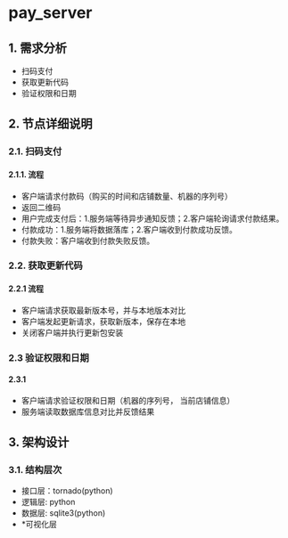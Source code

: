 # pay_server

## 1. 需求分析
- 扫码支付
- 获取更新代码
- 验证权限和日期

## 2. 节点详细说明
### 2.1. 扫码支付
#### 2.1.1. 流程
- 客户端请求付款码（购买的时间和店铺数量、机器的序列号）
- 返回二维码
- 用户完成支付后：1.服务端等待异步通知反馈；2.客户端轮询请求付款结果。
- 付款成功：1.服务端将数据落库；2.客户端收到付款成功反馈。
- 付款失败：客户端收到付款失败反馈。

### 2.2. 获取更新代码
#### 2.2.1 流程
- 客户端请求获取最新版本号，并与本地版本对比
- 客户端发起更新请求，获取新版本，保存在本地
- 关闭客户端并执行更新包安装

### 2.3 验证权限和日期
#### 2.3.1
- 客户端请求验证权限和日期（机器的序列号， 当前店铺信息）
- 服务端读取数据库信息对比并反馈结果

## 3. 架构设计
### 3.1. 结构层次
- 接口层：tornado(python)
- 逻辑层: python
- 数据层: sqlite3(python)
- *可视化层
